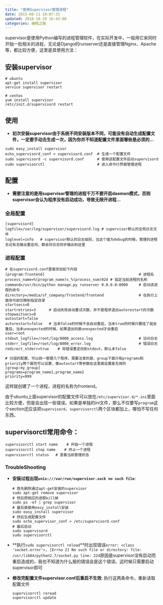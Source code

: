 ```yaml
---
title: "使用Supervisor管理进程"
date: 2015-08-11 10:07:33
updated: 2018-10-29 16:43:00
categories: 编程之路
---
```

supervisor是使用Python编写的进程管理软件，在实际开发中，一般用它来同时开始一批相关的进程，无论是Django的runserver还是直接管理Nginx、Apache等，都比较方便，这里是其使用方法：

## 安装supervisor

```shell
# ubuntu
apt-get install supervisor
service supervisor restart

# centos
yum install supervisor
/etc/init.d/supervisord restart
```
<!--more-->

## 使用

- **初次安装supervisor由于系统不同安装版本不同，可能没有自动生成配置文件，一定要手动去生成一次，因为你并不知道配置文件里面哪些是必须的...**

```shell
sudo easy_install supervisor
echo_supervisord_conf > supervisord.conf  # 生成一个配置文件
sudo supervisord -c supervisord.conf      # 使用该配置文件启动supervisord
sudo supervisorctl                        # 进入命令行界面管理进程
```

## 配置

- **需要注意的是用supervisor管理的进程千万不要开启daemon模式，否则supervisor会认为程序没有启动成功，导致无限开进程...**

### 全局配置

```shell
[supervisord]
logfile=/var/log/supervisor/supervisord.log	# supervisor默认的全局日志文件
loglevel=info	# supervisor默认的日志级别，当这个值为debug的时候，管理的进程无论有无输出重定向，都会将日志同步输出到这里
```

### 进程配置

```shell
# 在supervisord.conf里面添加如下内容
[program:frontend]                                           # 进程名
process_name=%(program_name)s_%(process_num)02d # 指定当前进程的名称
command=/usr/bin/python manage.py runserver 0.0.0.0:8000     # 启动该进程的命令
directory=/media/sf_company/frontend/frontend                # 在执行上面命令前切换到指定目录
startsecs=0
startretries=3		# 启动失败自动重试次数，并不是程序退出autorestart的次数
stopwaitsecs=0
autostart=false
autorestart=false	# 当未false的时候不会自动重启，当未true的时候只要挂了就会重启，当未unexpected的时候，如果退出码是unexpected才会重启
user=root
stdout_logfile=/root/log/8000_access.log                     # 访问日志
stderr_logfile=/root/log/8000_error.log                      # 错误日志
redirect_stderr=true	# 将错误重定向到stdout，默认未false

# 分组的配置，可以统一管理几个程序，需要注意的是，group下面只有programs和priority两个属性可以设置，像autostart等参数在这里面设置是无效的
[group:my_group]
programs=program_name1,program_name2
priority=999
```

这样就创建了一个进程，进程的名称为frontend。

由于ubuntu上面supervisor的配置文件可以放在`/etc/supervisor.d/*.ini`里面比较方便，但是会出现一些错误。如果是单独的ini文件，那么不仅要写`program`这个section还应该把`supervisord`、`supervisorctl`两个区块都加上，哪怕不写任何东西。

## supervisorctl常用命令：

```shell
supervisorctl start name    # 开始一个进程
supervisorctl stop name    # 终止一个进程
supervisorctl status   # 查看当前管理状态
```

### TroubleShooting

- **安装过程出现`unix:///var/run/supervisor.sock no such file`**:

  ```shell
  # 首先删除通过apt-get安装的supervisor
  sudo apt-get remove supervisor
  # 然后把相应的进程kill掉
  sudo ps -ef | grep supervisor
  # 最后直接用easy_install安装
  sudo easy_install supervisor
  # 然后生成配置文件
  sudo echo_supervisor_conf > /etc/supervisord.conf
  # 最后启动
  sudo supervisord
  sudo supervisorctl
  ```

- **执行`sudo supervisorctl reload`**时出现错误`error: <class 'socket.error'>, [Errno 2] No such file or directory: file: /usr/lib64/python2.7/socket.py line: 224`原因是supervisor没有启动而重启造成的，我也不知道为什么报的错误会是这个错误。这时候只需要启动supervisor即可

- **修改完配置文件supervisor.conf后重启不生效**: 执行这两条命令，重新读取配置文件

  ```shell
  supervisorctl reread
  supervisorctl update
  ```

